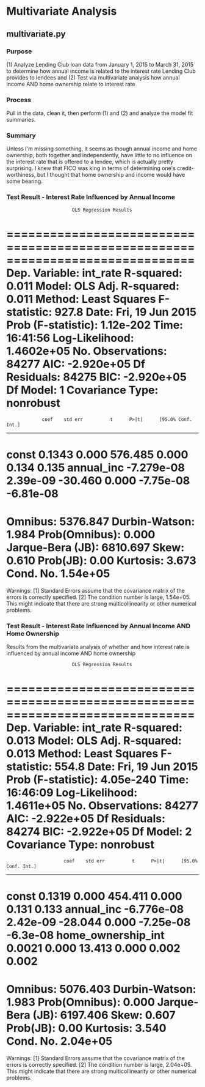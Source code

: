 # Multivariate Analysis #

## multivariate.py ##

### Purpose ###
(1) Analyze Lending Club loan data from January 1, 2015 to March 31, 2015 to determine how annual income is related to the interest rate Lending Club provides to lendees and 
(2) Test via multivariate analysis how annual income AND home ownership relate to interest rate

### Process ###
Pull in the data, clean it, then perform (1) and (2) and analyze the model fit summaries.

### Summary ###
Unless I'm missing something, it seems as though annual income and home ownership, both together and independently, have little to no influence on the interest rate that is offered to a lendee, which is actually pretty surprising. I knew that FICO was king in terms of determining one's credit-worthiness, but I thought that home ownership and income would have some bearing.

### Test Result - Interest Rate Influenced by Annual Income ###

                            OLS Regression Results
==============================================================================
Dep. Variable:               int_rate   **R-squared:                       0.011**
Model:                            OLS   Adj. R-squared:                  0.011
Method:                 Least Squares   F-statistic:                     927.8
Date:                Fri, 19 Jun 2015   Prob (F-statistic):          1.12e-202
Time:                        16:41:56   Log-Likelihood:             1.4602e+05
No. Observations:               84277   AIC:                        -2.920e+05
Df Residuals:                   84275   BIC:                        -2.920e+05
Df Model:                           1
Covariance Type:            nonrobust
==============================================================================
                 coef    std err          t      P>|t|      [95.0% Conf. Int.]
------------------------------------------------------------------------------
const          0.1343      0.000    576.485      0.000         0.134     0.135
**annual_inc -7.279e-08**   2.39e-09    -30.460      0.000     -7.75e-08 -6.81e-08
==============================================================================
Omnibus:                     5376.847   Durbin-Watson:                   1.984
Prob(Omnibus):                  0.000   Jarque-Bera (JB):             6810.697
Skew:                           0.610   Prob(JB):                         0.00
Kurtosis:                       3.673   Cond. No.                     1.54e+05
==============================================================================

Warnings:
[1] Standard Errors assume that the covariance matrix of the errors is correctly specified.
[2] The condition number is large, 1.54e+05. This might indicate that there are
strong multicollinearity or other numerical problems.

### Test Result - Interest Rate Influenced by Annual Income AND Home Ownership ###

Results from the multivariate analysis of whether and how interest rate is 
influenced by annual income AND home ownership

                            OLS Regression Results
==============================================================================
Dep. Variable:               int_rate   **R-squared:                       0.013**
Model:                            OLS   Adj. R-squared:                  0.013
Method:                 Least Squares   F-statistic:                     554.8
Date:                Fri, 19 Jun 2015   Prob (F-statistic):          4.05e-240
Time:                        16:46:09   Log-Likelihood:             1.4611e+05
No. Observations:               84277   AIC:                        -2.922e+05
Df Residuals:                   84274   BIC:                        -2.922e+05
Df Model:                           2
Covariance Type:            nonrobust
======================================================================================
                         coef    std err          t      P>|t|      [95.0% Conf. Int.]
--------------------------------------------------------------------------------------
const                  0.1319      0.000    454.411      0.000         0.131     0.133
**annual_inc         -6.776e-08**   2.42e-09    -28.044      0.000     -7.25e-08  -6.3e-08
**home_ownership_int     0.0021**      0.000     13.413      0.000         0.002     0.002
==============================================================================
Omnibus:                     5076.403   Durbin-Watson:                   1.983
Prob(Omnibus):                  0.000   Jarque-Bera (JB):             6197.406
Skew:                           0.607   Prob(JB):                         0.00
Kurtosis:                       3.540   Cond. No.                     2.04e+05
==============================================================================

Warnings:
[1] Standard Errors assume that the covariance matrix of the errors is correctly specified.
[2] The condition number is large, 2.04e+05. This might indicate that there are
strong multicollinearity or other numerical problems.